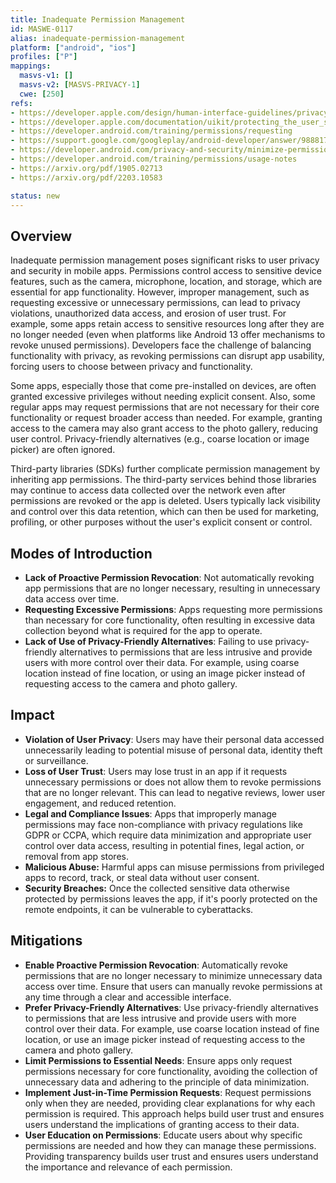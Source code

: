 ```yaml
---
title: Inadequate Permission Management
id: MASWE-0117
alias: inadequate-permission-management
platform: ["android", "ios"]
profiles: ["P"]
mappings:
  masvs-v1: []
  masvs-v2: [MASVS-PRIVACY-1]
  cwe: [250]
refs:
- https://developer.apple.com/design/human-interface-guidelines/privacy#Requesting-permission
- https://developer.apple.com/documentation/uikit/protecting_the_user_s_privacy/requesting_access_to_protected_resources
- https://developer.android.com/training/permissions/requesting
- https://support.google.com/googleplay/android-developer/answer/9888170?hl=en
- https://developer.android.com/privacy-and-security/minimize-permission-requests
- https://developer.android.com/training/permissions/usage-notes
- https://arxiv.org/pdf/1905.02713
- https://arxiv.org/pdf/2203.10583

status: new
---
```


## Overview

Inadequate permission management poses significant risks to user privacy and security in mobile apps. Permissions control access to sensitive device features, such as the camera, microphone, location, and storage, which are essential for app functionality. However, improper management, such as requesting excessive or unnecessary permissions, can lead to privacy violations, unauthorized data access, and erosion of user trust. For example, some apps retain access to sensitive resources long after they are no longer needed (even when platforms like Android 13 offer mechanisms to revoke unused permissions). Developers face the challenge of balancing functionality with privacy, as revoking permissions can disrupt app usability, forcing users to choose between privacy and functionality.

Some apps, especially those that come pre-installed on devices, are often granted excessive privileges without needing explicit consent. Also, some regular apps may request permissions that are not necessary for their core functionality or request broader access than needed. For example, granting access to the camera may also grant access to the photo gallery, reducing user control. Privacy-friendly alternatives (e.g., coarse location or image picker) are often ignored.

Third-party libraries (SDKs) further complicate permission management by inheriting app permissions. The third-party services behind those libraries may continue to access data collected over the network even after permissions are revoked or the app is deleted. Users typically lack visibility and control over this data retention, which can then be used for marketing, profiling, or other purposes without the user's explicit consent or control.

## Modes of Introduction

- **Lack of Proactive Permission Revocation**: Not automatically revoking app permissions that are no longer necessary, resulting in unnecessary data access over time.  
- **Requesting Excessive Permissions**: Apps requesting more permissions than necessary for core functionality, often resulting in excessive data collection beyond what is required for the app to operate.
- **Lack of Use of Privacy-Friendly Alternatives**: Failing to use privacy-friendly alternatives to permissions that are less intrusive and provide users with more control over their data. For example, using coarse location instead of fine location, or using an image picker instead of requesting access to the camera and photo gallery.

## Impact

- **Violation of User Privacy**: Users may have their personal data accessed unnecessarily leading to potential misuse of personal data, identity theft or surveillance.  
- **Loss of User Trust**: Users may lose trust in an app if it requests unnecessary permissions or does not allow them to revoke permissions that are no longer relevant. This can lead to negative reviews, lower user engagement, and reduced retention.
- **Legal and Compliance Issues**: Apps that improperly manage permissions may face non-compliance with privacy regulations like GDPR or CCPA, which require data minimization and appropriate user control over data access, resulting in potential fines, legal action, or removal from app stores.
- **Malicious Abuse:** Harmful apps can misuse permissions from privileged apps to record, track, or steal data without user consent.
- **Security Breaches:** Once the collected sensitive data otherwise protected by permissions leaves the app, if it's poorly protected on the remote endpoints, it can be vulnerable to cyberattacks.

## Mitigations

- **Enable Proactive Permission Revocation**: Automatically revoke permissions that are no longer necessary to minimize unnecessary data access over time. Ensure that users can manually revoke permissions at any time through a clear and accessible interface.
- **Prefer Privacy-Friendly Alternatives**: Use privacy-friendly alternatives to permissions that are less intrusive and provide users with more control over their data. For example, use coarse location instead of fine location, or use an image picker instead of requesting access to the camera and photo gallery.
- **Limit Permissions to Essential Needs**: Ensure apps only request permissions necessary for core functionality, avoiding the collection of unnecessary data and adhering to the principle of data minimization.
- **Implement Just-in-Time Permission Requests**: Request permissions only when they are needed, providing clear explanations for why each permission is required. This approach helps build user trust and ensures users understand the implications of granting access to their data.
- **User Education on Permissions**: Educate users about why specific permissions are needed and how they can manage these permissions. Providing transparency builds user trust and ensures users understand the importance and relevance of each permission.
